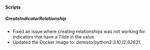 
#### Scripts

##### CreateIndicatorRelationship
- Fixed an issue where creating relationships was not working for indicators that have a Tilde in the value.
- Updated the Docker image to: *demisto/python3:3.10.12.62631*.
